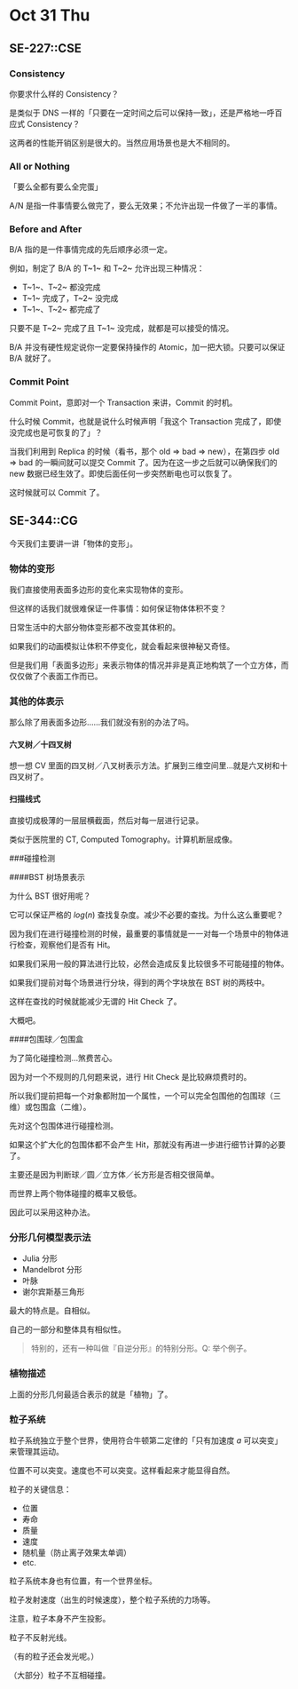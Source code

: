 # Oct 31 Thu

## SE-227::CSE

### Consistency

你要求什么样的 Consistency？

是类似于 DNS 一样的「只要在一定时间之后可以保持一致」，还是严格地一呼百应式 Consistency？

这两者的性能开销区别是很大的。当然应用场景也是大不相同的。

### All or Nothing

「要么全都有要么全完蛋」

A/N 是指一件事情要么做完了，要么无效果；不允许出现一件做了一半的事情。

### Before and After

B/A 指的是一件事情完成的先后顺序必须一定。

例如，制定了 B/A 的 T~1~ 和 T~2~ 允许出现三种情况：

*   T~1~、T~2~ 都没完成
*   T~1~ 完成了，T~2~ 没完成
*   T~1~、T~2~ 都完成了

只要不是 T~2~ 完成了且 T~1~ 没完成，就都是可以接受的情况。

B/A 并没有硬性规定说你一定要保持操作的 Atomic，加一把大锁。只要可以保证 B/A 就好了。

### Commit Point

Commit Point，意即对一个 Transaction 来讲，Commit 的时机。

什么时候 Commit，也就是说什么时候声明「我这个 Transaction 完成了，即使没完成也是可恢复的了」？

当我们利用到 Replica 的时候（看书，那个 old => bad => new），在第四步 old => bad 的一瞬间就可以提交 Commit 了。因为在这一步之后就可以确保我们的 new 数据已经生效了。即使后面任何一步突然断电也可以恢复了。

这时候就可以 Commit 了。

## SE-344::CG

今天我们主要讲一讲「物体的变形」。

### 物体的变形

我们直接使用表面多边形的变化来实现物体的变形。

但这样的话我们就很难保证一件事情：如何保证物体体积不变？

日常生活中的大部分物体变形都不改变其体积的。

如果我们的动画模拟让体积不停变化，就会看起来很神秘又奇怪。

但是我们用「表面多边形」来表示物体的情况并非是真正地构筑了一个立方体，而仅仅做了个表面工作而已。

### 其他的体表示

那么除了用表面多边形……我们就没有别的办法了吗。

#### 六叉树／十四叉树

想一想 CV 里面的四叉树／八叉树表示方法。扩展到三维空间里…就是六叉树和十四叉树了。

#### 扫描线式

直接切成极薄的一层层横截面，然后对每一层进行记录。

类似于医院里的 CT, Computed Tomography。计算机断层成像。

###碰撞检测

####BST 树场景表示

为什么 BST 很好用呢？

它可以保证严格的 $log(n)$ 查找复杂度。减少不必要的查找。为什么这么重要呢？

因为我们在进行碰撞检测的时候，最重要的事情就是一一对每一个场景中的物体进行检查，观察他们是否有 Hit。

如果我们采用一般的算法进行比较，必然会造成反复比较很多不可能碰撞的物体。

如果我们提前对每个场景进行分块，得到的两个字块放在 BST 树的两枝中。

这样在查找的时候就能减少无谓的 Hit Check 了。

大概吧。

####包围球／包围盒

为了简化碰撞检测…煞费苦心。

因为对一个不规则的几何题来说，进行 Hit Check 是比较麻烦费时的。

所以我们提前把每一个对象都附加一个属性，一个可以完全包围他的包围球（三维）或包围盒（二维）。

先对这个包围体进行碰撞检测。

如果这个扩大化的包围体都不会产生 Hit，那就没有再进一步进行细节计算的必要了。

主要还是因为判断球／圆／立方体／长方形是否相交很简单。

而世界上两个物体碰撞的概率又极低。

因此可以采用这种办法。

### 分形几何模型表示法

*   Julia 分形
*   Mandelbrot 分形
*   叶脉
*   谢尔宾斯基三角形

最大的特点是。自相似。

自己的一部分和整体具有相似性。

>   特别的，还有一种叫做『自逆分形』的特别分形。Q: 举个例子。

### 植物描述

上面的分形几何最适合表示的就是「植物」了。

### 粒子系统

粒子系统独立于整个世界，使用符合牛顿第二定律的「只有加速度 $a$ 可以突变」来管理其运动。

位置不可以突变。速度也不可以突变。这样看起来才能显得自然。

粒子的关键信息：

*   位置
*   寿命
*   质量
*   速度
*   随机量（防止离子效果太单调）
*   etc.

粒子系统本身也有位置，有一个世界坐标。

粒子发射速度（出生的时候速度），整个粒子系统的力场等。

注意，粒子本身不产生投影。

粒子不反射光线。

（有的粒子还会发光呢。）

（大部分）粒子不互相碰撞。